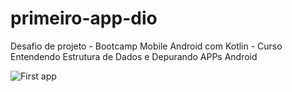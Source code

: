 # primeiro-app-dio
Desafio de projeto - Bootcamp Mobile Android com Kotlin - 
Curso Entendendo Estrutura de Dados e Depurando APPs Android



![First app](https://github.com/martinsfabio/primeiro-app-dio/assets/133508446/cd71d2b9-415c-4f4d-a3ef-0b50d0f5bd71)
